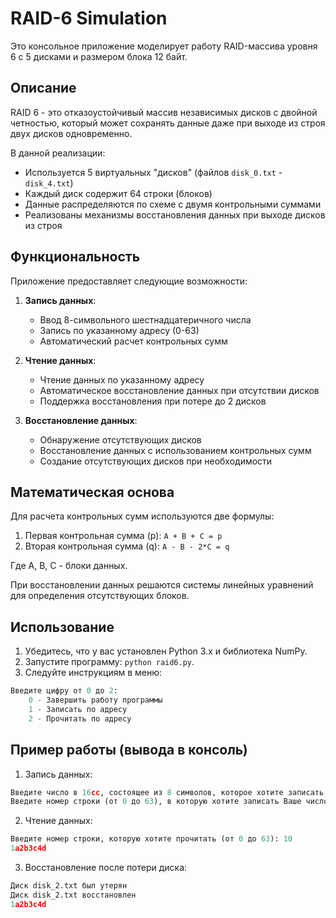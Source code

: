 # RAID-6 Simulation

Это консольное приложение моделирует работу RAID-массива уровня 6 с 5 дисками и размером блока 12 байт.

## Описание

RAID 6 - это отказоустойчивый массив независимых дисков с двойной четностью, который может сохранять данные даже при выходе из строя двух дисков одновременно.

В данной реализации:
- Используется 5 виртуальных "дисков" (файлов `disk_0.txt` - `disk_4.txt`)
- Каждый диск содержит 64 строки (блоков)
- Данные распределяются по схеме с двумя контрольными суммами
- Реализованы механизмы восстановления данных при выходе дисков из строя

## Функциональность

Приложение предоставляет следующие возможности:
1. **Запись данных**:
   - Ввод 8-символьного шестнадцатеричного числа
   - Запись по указанному адресу (0-63)
   - Автоматический расчет контрольных сумм

2. **Чтение данных**:
   - Чтение данных по указанному адресу
   - Автоматическое восстановление данных при отсутствии дисков
   - Поддержка восстановления при потере до 2 дисков

3. **Восстановление данных**:
   - Обнаружение отсутствующих дисков
   - Восстановление данных с использованием контрольных сумм
   - Создание отсутствующих дисков при необходимости

## Математическая основа

Для расчета контрольных сумм используются две формулы:
1. Первая контрольная сумма (p): `A + B + C = p`
2. Вторая контрольная сумма (q): `A - B - 2*C = q`

Где A, B, C - блоки данных.

При восстановлении данных решаются системы линейных уравнений для определения отсутствующих блоков.

## Использование

1. Убедитесь, что у вас установлен Python 3.x и библиотека NumPy.
2. Запустите программу: `python raid6.py`.
3. Следуйте инструкциям в меню:
```python
Введите цифру от 0 до 2:  
    0 - Завершить работу программы  
    1 - Записать по адресу  
    2 - Прочитать по адресу  
```
   

## Пример работы (вывода в консоль)

1. Запись данных:
```python
Введите число в 16сс, состоящее из 8 символов, которое хотите записать: 1a2b3c4d
Введите номер строки (от 0 до 63), в которую хотите записать Ваше число: 10
```
2. Чтение данных:
```python
Введите номер строки, которую хотите прочитать (от 0 до 63): 10
1a2b3c4d
```
3. Восстановление после потери диска:
```python
Диск disk_2.txt был утерян
Диск disk_2.txt восстановлен
1a2b3c4d
```




